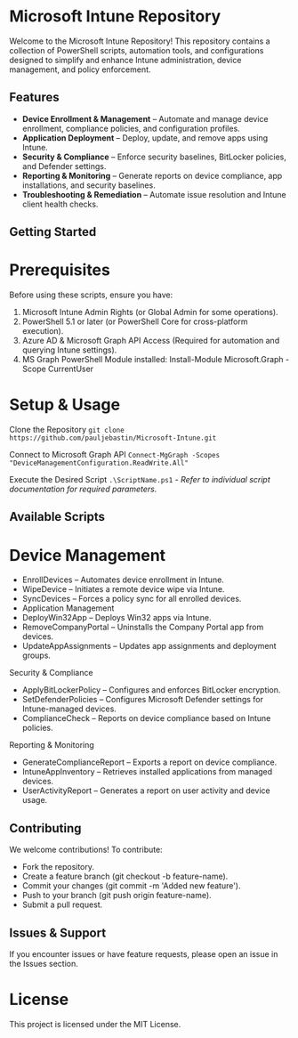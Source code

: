 # **Microsoft Intune Repository**

Welcome to the Microsoft Intune Repository! This repository contains a collection of PowerShell scripts, automation tools, and configurations designed to simplify and enhance Intune administration, device management, and policy enforcement.

## Features

* **Device Enrollment & Management** – Automate and manage device enrollment, compliance policies, and configuration profiles.
* **Application Deployment** – Deploy, update, and remove apps using Intune.
* **Security & Compliance** – Enforce security baselines, BitLocker policies, and Defender settings.
* **Reporting & Monitoring** – Generate reports on device compliance, app installations, and security baselines.
* **Troubleshooting & Remediation** – Automate issue resolution and Intune client health checks.

## Getting Started

# Prerequisites

Before using these scripts, ensure you have:

1. Microsoft Intune Admin Rights (or Global Admin for some operations).
1. PowerShell 5.1 or later (or PowerShell Core for cross-platform execution).
1. Azure AD & Microsoft Graph API Access (Required for automation and querying Intune settings).
1. MS Graph PowerShell Module installed: Install-Module Microsoft.Graph -Scope CurrentUser

# Setup & Usage

Clone the Repository
`git clone https://github.com/pauljebastin/Microsoft-Intune.git`

Connect to Microsoft Graph API
`Connect-MgGraph -Scopes "DeviceManagementConfiguration.ReadWrite.All"`

Execute the Desired Script
`.\ScriptName.ps1` _- Refer to individual script documentation for required parameters._

## Available Scripts

# Device Management

* EnrollDevices – Automates device enrollment in Intune.
* WipeDevice – Initiates a remote device wipe via Intune.
* SyncDevices – Forces a policy sync for all enrolled devices.
* Application Management
* DeployWin32App – Deploys Win32 apps via Intune.
* RemoveCompanyPortal – Uninstalls the Company Portal app from devices.
* UpdateAppAssignments – Updates app assignments and deployment groups.

Security & Compliance

* ApplyBitLockerPolicy – Configures and enforces BitLocker encryption.
* SetDefenderPolicies – Configures Microsoft Defender settings for Intune-managed devices.
* ComplianceCheck – Reports on device compliance based on Intune policies.

Reporting & Monitoring

* GenerateComplianceReport – Exports a report on device compliance.
* IntuneAppInventory – Retrieves installed applications from managed devices.
* UserActivityReport – Generates a report on user activity and device usage.

## Contributing

We welcome contributions! To contribute:

* Fork the repository.
* Create a feature branch (git checkout -b feature-name).
* Commit your changes (git commit -m 'Added new feature').
* Push to your branch (git push origin feature-name).
* Submit a pull request.

## Issues & Support

If you encounter issues or have feature requests, please open an issue in the Issues section.

# License

This project is licensed under the MIT License.
